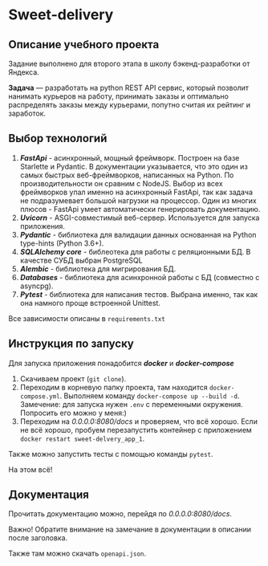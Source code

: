 # Sweet-delivery

## Описание учебного проекта
Задание выполнено для второго этапа в школу бэкенд-разработки от Яндекса.

**Задача** — разработать на python REST API сервис, который позволит нанимать курьеров на работу,
принимать заказы и оптимально распределять заказы между курьерами, попутно считая их рейтинг и заработок.

## Выбор технологий
1. **_FastApi_** - асинхронный, мощный фреймворк. Построен на базе Starlette и Pydantic.
   В документации указывается, что это один из самых быстрых веб-фреймворков, написанных на Python.
   По производительности он сравним с NodeJS.
   Выбор из всех фреймворков упал именно на асинхронный FastApi,
   так как задача не подразумевает большой нагрузки на процессор.
   Один из многих плюсов - FastApi умеет автоматически генерировать документацию.
2. **_Uvicorn_** - ASGI-совместимый веб-сервер. Используется для запуска приложения.
3. **_Pydantic_** - библиотека для валидации данных основанная на Python type-hints (Python 3.6+).
4. **_SQLAlchemy core_** - библеотека для работы с реляционными БД. В качестве СУБД выбран PostgreSQL
5. **_Alembic_** - библиотека для мигрирования БД.
6. **_Databases_** - библиотека для асинхронной работы с БД (совместно с asyncpg).
7. **_Pytest_** - библиотека для написания тестов. Выбрана именно, так как она намного проще встроенной Unittest.

Все зависимости описаны в `requirements.txt`

## Инструкция по запуску
Для запуска приложения понадобится **_docker_** и **_docker-compose_**
1. Скачиваем проект (`git clone`).
2. Переходим в корневую папку проекта, там находится `docker-compose.yml`.
Выполняем команду `docker-compose up --build -d`. Замечение: для запуска нужен `.env` с переменными окружения. Попросить его можно у меня:)
3. Переходим на _0.0.0.0:8080/docs_ и проверяем, что всё хорошо. Если не всё хорошо, пробуем перезапустить контейнер с приложением `docker restart sweet-delvery_app_1`.

Также можно запустить тесты с помощью команды `pytest`.

На этом всё!

## Документация
Прочитать документацию можно, перейдя по _0.0.0.0:8080/docs_.

Важно! Обратите внимание на замечание в документации в описании после заголовка.

Также там можно скачать `openapi.json`.
